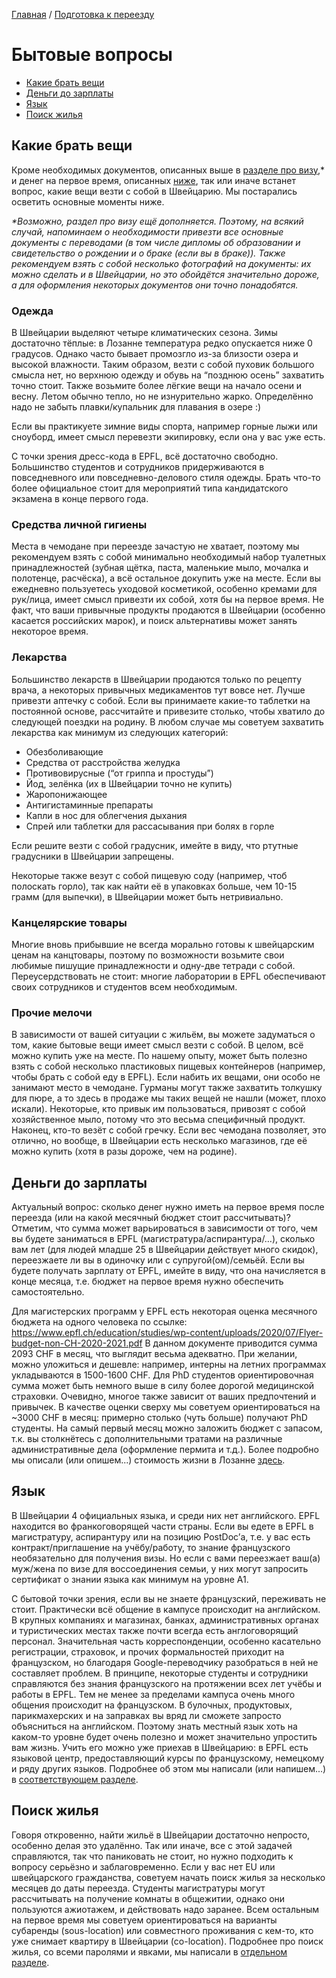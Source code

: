 [Главная](/Guide/) / [Подготовка к переезду](/Guide/docs/moving/index.html)

# Бытовые вопросы
* [Какие брать вещи](#какие-брать-вещи)
* [Деньги до зарплаты](#деньги-до-зарплаты)
* [Язык](#язык)
* [Поиск жилья](#поиск-жилья)

## Какие брать вещи
Кроме необходимых документов, описанных выше в [разделе про визу](/Guide/docs/moving/виза-и-документы.html),\* и денег на первое время, описанных [ниже](#деньги-до-зарплаты), так или иначе встанет вопрос, какие вещи везти с собой в Швейцарию. Мы постарались осветить основные моменты ниже.

_\*Возможно, раздел про визу ещё дополняется. Поэтому, на всякий случай, напоминаем о необходимости привезти все основные документы с переводами (в том числе дипломы об образовании и свидетельство о рождении и о браке (если вы в браке)). Также рекомендуем взять с собой несколько фотографий на документы: их можно сделать и в Швейцарии, но это обойдётся значительно дороже, а для оформления некоторых документов они точно понадобятся._

### Одежда
В Швейцарии выделяют четыре климатических сезона. Зимы достаточно тёплые: в Лозанне температура редко опускается ниже 0 градусов. Однако часто бывает промозгло из-за близости озера и высокой влажности. Таким образом, везти с собой пуховик большого смысла нет, но верхнюю одежду и обувь на “позднюю осень” захватить точно стоит. Также возьмите более лёгкие вещи на начало осени и весну. Летом обычно тепло, но не изнурительно жарко. Определённо надо не забыть плавки/купальник для плавания в озере :)

Если вы практикуете зимние виды спорта, например горные лыжи или сноуборд, имеет смысл перевезти экипировку, если она у вас уже есть. 

С точки зрения дресс-кода в EPFL, всё достаточно свободно. Большинство студентов и сотрудников придерживаются в повседневного или повседневно-делового стиля одежды. Брать что-то более официальное стоит для мероприятий типа кандидатского экзамена в конце первого года.

### Средства личной гигиены
Места в чемодане при переезде зачастую не хватает, поэтому мы рекомендуем взять с собой минимально необходимый набор туалетных принадлежностей (зубная щётка, паста, маленькие мыло, мочалка и полотенце, расчёска), а всё остальное докупить уже на месте. Если вы ежедневно пользуетесь уходовой косметикой, особенно кремами для рук/лица, имеет смысл привезти их собой, хотя бы на первое время. Не факт, что ваши привычные продукты продаются в Швейцарии (особенно касается российских марок), и поиск альтернативы может занять некоторое время.

### Лекарства
Большинство лекарств в Швейцарии продаются только по рецепту врача, а некоторых привычных медикаментов тут вовсе нет. Лучше привезти аптечку с собой. Если вы принимаете какие-то таблетки на постоянной основе, рассчитайте и привезите столько, чтобы хватило до следующей поездки на родину. В любом случае мы советуем захватить лекарства как минимум из следующих категорий:
* Обезболивающие
* Средства от расстройства желудка 
* Противовирусные (“от гриппа и простуды”)
* Йод, зелёнка (их в Швейцарии точно не купить)
* Жаропонижающее
* Антигистаминные препараты
* Капли в нос для облегчения дыхания
* Спрей или таблетки для рассасывания при болях в горле

Если решите везти с собой градусник, имейте в виду, что ртутные градусники в Швейцарии запрещены.

Некоторые также везут с собой пищевую соду (например, чтоб полоскать горло), так как найти её в упаковках больше, чем 10-15 грамм (для выпечки), в Швейцарии может быть нетривиально.

### Канцелярские товары
Многие вновь прибывшие не всегда морально готовы к швейцарским ценам на канцтовары, поэтому по возможности возьмите свои любимые пишущие принадлежности и одну-две тетради с собой. Переусердствовать не стоит: многие лаборатории в EPFL обеспечивают своих сотрудников и студентов всем необходимым.

### Прочие мелочи
В зависимости от вашей ситуации с жильём, вы можете задуматься о том, какие бытовые вещи имеет смысл везти с собой. В целом, всё можно купить уже на месте. По нашему опыту, может быть полезно взять с собой несколько пластиковых пищевых контейнеров (например, чтобы брать с собой еду в EPFL). Если набить их вещами, они особо не занимают место в чемодане. Гурманы могут также захватить толкушку для пюре, а то здесь в продаже мы таких вещей не нашли (может, плохо искали). Некоторые, кто привык им пользоваться, привозят с собой хозяйственное мыло, потому что это весьма специфичный продукт. Наконец, кто-то везёт с собой гречку. Если вес чемодана позволяет, это отлично, но вообще, в Швейцарии есть несколько магазинов, где её можно купить (хотя в разы дороже, чем на родине).


## Деньги до зарплаты
Актуальный вопрос: сколько денег нужно иметь на первое время после переезда (или на какой месячный бюджет стоит рассчитывать)? 
Отметим, что сумма может варьироваться в зависимости от того, чем вы будете заниматься в EPFL (магистратура/аспирантура/…), 
сколько вам лет (для людей младше 25 в Швейцарии действует много скидок), переезжаете ли вы в одиночку или с супругой(ом)/семьёй. 
Если вы будете получать зарплату от EPFL, имейте в виду, что она начисляется в конце месяца, т.е. бюджет на первое время нужно обеспечить самостоятельно.

Для магистерских программ у EPFL есть некоторая оценка месячного бюджета на одного человека по ссылке: https://www.epfl.ch/education/studies/wp-content/uploads/2020/07/Flyer-budget-non-CH-2020-2021.pdf
В данном документе приводится сумма 2093 CHF в месяц, что выглядит весьма адекватно. 
При желании, можно уложиться и дешевле: например, интерны на летних программах укладываются в 1500-1600 CHF. 
Для PhD студентов ориентировочная сумма может быть немного выше в силу более дорогой медицинской страховки. 
Очевидно, многое также зависит от ваших предпочтений и привычек. 
В качестве оценки сверху мы советуем ориентироваться на ~3000 CHF в месяц: примерно столько (чуть больше) получают PhD студенты. 
На самый первый месяц можно заложить бюджет с запасом, т.к. вы столкнётесь с дополнительными тратами на различные административные дела (оформление пермита и т.д.). 
Более подробно мы описали (или опишем...) стоимость жизни в Лозанне [здесь](/Guide/docs/life/быт.html).


## Язык
В Швейцарии 4 официальных языка, и среди них нет английского. EPFL находится во франкоговорящей части страны. 
Если вы едете в EPFL в магистратуру, аспирантуру или на позицию PostDoc’а, т.е. у вас есть контракт/приглашение на учёбу/работу, 
то знание французского необязательно для получения визы. Но если с вами переезжает ваш(а) муж/жена по визе для воссоединения семьи, 
у них могут запросить сертификат о знании языка как минимум на уровне A1.

С бытовой точки зрения, если вы не знаете французский, переживать не стоит. Практически всё общение в кампусе происходит на английском. 
В крупных компаниях и магазинах, банках, административных органах и туристических местах также почти всегда есть англоговорящий персонал. 
Значительная часть корреспонденции, особенно касательно регистрации, страховок, и прочих формальностей приходит на французском, но благодаря 
Google-переводчику разобраться в ней не составляет проблем. В принципе, некоторые студенты и сотрудники справляются без знания французского на 
протяжении всех лет учёбы и работы в EPFL. Тем не менее за пределами кампуса очень много общения происходит на французском. 
В булочных, продуктовых, парикмахерских и на заправках вы вряд ли сможете запросто объясниться на английском. Поэтому знать местный язык хоть на 
каком-то уровне будет очень полезно и может значительно упростить вам жизнь. Учить его можно уже приехав в Швейцарию: в EPFL есть языковой центр, 
предоставляющий курсы по французскому, немецкому и ряду других языков. Подробнее об этом мы написали (или напишем...) в [соответствующем разделе](/Guide/docs/epfl/общее.html).


## Поиск жилья
Говоря откровенно, найти жильё в Швейцарии достаточно непросто, особенно делая это удалённо. Так или иначе, все с этой задачей справляются, 
так что паниковать не стоит, но нужно подходить к вопросу серьёзно и заблаговременно. Если у вас нет EU или швейцарского гражданства, советуем начать поиск 
жилья за несколько месяцев до даты переезда. Студенты магистратуры могут рассчитывать на получение комнаты в общежитии, однако они пользуются ажиотажем, 
и действовать надо заранее. Всем остальным на первое время мы советуем ориентироваться на варианты субаренды (sous-location) или совместного проживания с кем-то, 
кто уже снимает квартиру в Швейцарии (co-location). Подробнее про поиск жилья, со всеми паролями и явками, мы написали в [отдельном разделе](/Guide/docs/housing/index.html).
